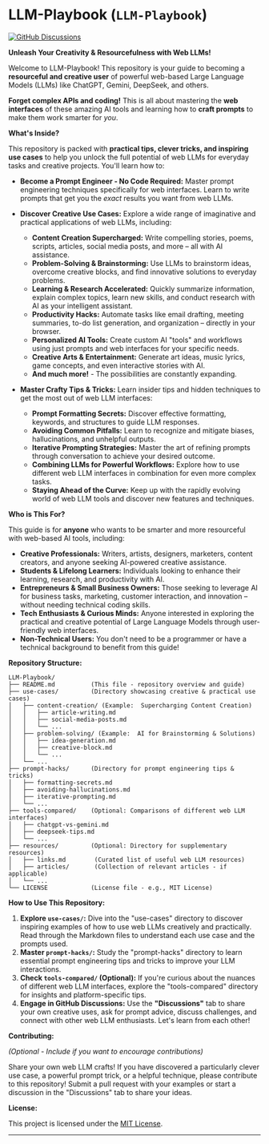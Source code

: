 # LLM-Playbook (`LLM-Playbook`)

[![GitHub Discussions](https://img.shields.io/badge/Discussions-Enabled-brightgreen)](https://github.com/akash-coded/LLM-Playbook/discussions)

**Unleash Your Creativity & Resourcefulness with Web LLMs!**

Welcome to LLM-Playbook! This repository is your guide to becoming a **resourceful and creative user** of powerful web-based Large Language Models (LLMs) like ChatGPT, Gemini, DeepSeek, and others.

**Forget complex APIs and coding!**  This is all about mastering the **web interfaces** of these amazing AI tools and learning how to **craft prompts** to make them work smarter for *you*.

**What's Inside?**

This repository is packed with **practical tips, clever tricks, and inspiring use cases** to help you unlock the full potential of web LLMs for everyday tasks and creative projects.  You'll learn how to:

*   **Become a Prompt Engineer - No Code Required:** Master prompt engineering techniques specifically for web interfaces. Learn to write prompts that get you the *exact* results you want from web LLMs.
*   **Discover Creative Use Cases:** Explore a wide range of imaginative and practical applications of web LLMs, including:
    *   **Content Creation Supercharged:**  Write compelling stories, poems, scripts, articles, social media posts, and more – all with AI assistance.
    *   **Problem-Solving & Brainstorming:** Use LLMs to brainstorm ideas, overcome creative blocks, and find innovative solutions to everyday problems.
    *   **Learning & Research Accelerated:**  Quickly summarize information, explain complex topics, learn new skills, and conduct research with AI as your intelligent assistant.
    *   **Productivity Hacks:**  Automate tasks like email drafting, meeting summaries, to-do list generation, and organization – directly in your browser.
    *   **Personalized AI Tools:**  Create custom AI "tools" and workflows using just prompts and web interfaces for your specific needs.
    *   **Creative Arts & Entertainment:**  Generate art ideas, music lyrics, game concepts, and even interactive stories with AI.
    *   **And much more!** - The possibilities are constantly expanding.

*   **Master Crafty Tips & Tricks:** Learn insider tips and hidden techniques to get the most out of web LLM interfaces:
    *   **Prompt Formatting Secrets:**  Discover effective formatting, keywords, and structures to guide LLM responses.
    *   **Avoiding Common Pitfalls:**  Learn to recognize and mitigate biases, hallucinations, and unhelpful outputs.
    *   **Iterative Prompting Strategies:**  Master the art of refining prompts through conversation to achieve your desired outcome.
    *   **Combining LLMs for Powerful Workflows:**  Explore how to use different web LLM interfaces in combination for even more complex tasks.
    *   **Staying Ahead of the Curve:**  Keep up with the rapidly evolving world of web LLM tools and discover new features and techniques.

**Who is This For?**

This guide is for **anyone** who wants to be smarter and more resourceful with web-based AI tools, including:

*   **Creative Professionals:** Writers, artists, designers, marketers, content creators, and anyone seeking AI-powered creative assistance.
*   **Students & Lifelong Learners:**  Individuals looking to enhance their learning, research, and productivity with AI.
*   **Entrepreneurs & Small Business Owners:**  Those seeking to leverage AI for business tasks, marketing, customer interaction, and innovation – without needing technical coding skills.
*   **Tech Enthusiasts & Curious Minds:**  Anyone interested in exploring the practical and creative potential of Large Language Models through user-friendly web interfaces.
*   **Non-Technical Users:**  You don't need to be a programmer or have a technical background to benefit from this guide!

**Repository Structure:**

```
LLM-Playbook/
├── README.md          (This file - repository overview and guide)
├── use-cases/         (Directory showcasing creative & practical use cases)
│   ├── content-creation/ (Example:  Supercharging Content Creation)
│   │   ├── article-writing.md
│   │   ├── social-media-posts.md
│   │   └── ...
│   ├── problem-solving/ (Example:  AI for Brainstorming & Solutions)
│   │   ├── idea-generation.md
│   │   ├── creative-block.md
│   │   └── ...
│   └── ...
├── prompt-hacks/      (Directory for prompt engineering tips & tricks)
│   ├── formatting-secrets.md
│   ├── avoiding-hallucinations.md
│   ├── iterative-prompting.md
│   └── ...
├── tools-compared/    (Optional: Comparisons of different web LLM interfaces)
│   ├── chatgpt-vs-gemini.md
│   ├── deepseek-tips.md
│   └── ...
├── resources/         (Optional: Directory for supplementary resources)
│   ├── links.md        (Curated list of useful web LLM resources)
│   ├── articles/       (Collection of relevant articles - if applicable)
│   └── ...
└── LICENSE            (License file - e.g., MIT License)
```

**How to Use This Repository:**

1.  **Explore `use-cases/`:** Dive into the "use-cases" directory to discover inspiring examples of how to use web LLMs creatively and practically. Read through the Markdown files to understand each use case and the prompts used.
2.  **Master `prompt-hacks/`:**  Study the "prompt-hacks" directory to learn essential prompt engineering tips and tricks to improve your LLM interactions.
3.  **Check `tools-compared/` (Optional):** If you're curious about the nuances of different web LLM interfaces, explore the "tools-compared" directory for insights and platform-specific tips.
4.  **Engage in GitHub Discussions:** Use the **"Discussions"** tab to share your own creative uses, ask for prompt advice, discuss challenges, and connect with other web LLM enthusiasts. Let's learn from each other!

**Contributing:**

*(Optional - Include if you want to encourage contributions)*

Share your own web LLM crafts! If you have discovered a particularly clever use case, a powerful prompt trick, or a helpful technique, please contribute to this repository!  Submit a pull request with your examples or start a discussion in the "Discussions" tab to share your ideas.

**License:**

This project is licensed under the [MIT License](LICENSE).

---
